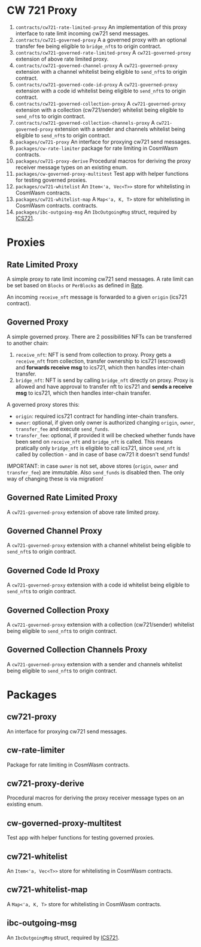# CW 721 Proxy

1. `contracts/cw721-rate-limited-proxy` An implementation of this
   proxy interface to rate limit incoming cw721 send messages.
2. `contracts/cw721-governed-proxy` A a governed proxy with an optional transfer fee
   being eligible to `bridge_nft`s to origin contract.
3. `contracts/cw721-governed-rate-limited-proxy` A `cw721-governed-proxy` extension of above rate limited proxy.
4. `contracts/cw721-governed-channel-proxy` A `cw721-governed-proxy` extension with a channel whitelist
   being eligible to `send_nft`s to origin contract.
5. `contracts/cw721-governed-code-id-proxy` A `cw721-governed-proxy` extension with a code id whitelist
   being eligible to `send_nft`s to origin contract.
6. `contracts/cw721-governed-collection-proxy` A `cw721-governed-proxy` extension with a collection (cw721/sender) whitelist
   being eligible to `send_nft`s to origin contract.
7. `contracts/cw721-governed-collection-channels-proxy` A `cw721-governed-proxy` extension with a sender and channels whitelist
   being eligible to `send_nft`s to origin contract.
8. `packages/cw721-proxy` An interface for proxying cw721 send messages.
9. `packages/cw-rate-limiter` package for rate limiting in CosmWasm
   contracts.
10. `packages/cw721-proxy-derive` Procedural macros for deriving the
   proxy receiver message types on an existing enum.
11. `packages/cw-governed-proxy-multitest` Test app with helper functions for testing governed proxies.
12. `packages/cw721-whitelist` An `Item<'a, Vec<T>>` store for whitelisting in CosmWasm contracts.
13. `packages/cw721-whitelist-map` A `Map<'a, K, T>` store for whitelisting in CosmWasm contracts.
   contracts.
14. `packages/ibc-outgoing-msg` An `IbcOutgoingMsg` struct, required by [ICS721](https://github.com/public-awesome/ics721/blob/main/contracts/cw-ics721-bridge/src/msg.rs#L84-L95).

# Proxies

## Rate Limited Proxy

A simple proxy to rate limit incoming cw721 send messages. A rate limit can be set based on `Blocks` or `PerBlocks` as defined in [Rate](.packages/cw-rate-limiter/src/lib.rs#L15).

An incoming `receive_nft` message is forwarded to a given `origin` (ics721 contract).

## Governed Proxy

A simple governed proxy. There are 2 possibilities NFTs can be transferred to another chain:

1. `receive_nft`: NFT is send from collection to proxy. Proxy gets a `receive_nft` from collection, transfer ownership to ics721 (escrowed) and __forwards receive msg__ to ics721, which then handles inter-chain transfer.
2. `bridge_nft`: NFT is send by calling `bridge_nft` directly on proxy. Proxy is allowed and have approval to transfer nft to ics721 and __sends a receive msg__ to ics721, which then handles inter-chain transfer.

A governed proxy stores this:

- `origin`: required ics721 contract for handling inter-chain transfers.
- `owner`: optional, if given only owner is authorized changing `origin`, `owner`, `transfer_fee` and execute `send_funds`.
- `transfer_fee`: optional, if provided it will be checked whether funds have been send on `receive_nft` and `bridge_nft` is called. This means pratically only `bridge_nft` is eligible to call ics721, since `send_nft` is called by collection - and in case of base cw721 it doesn't send funds!

IMPORTANT: in case `owner` is not set, above stores (`origin`, `owner` and `transfer_fee`) are immutable. Also `send_funds` is disabled then. The only way of changing these is via migration!

## Governed Rate Limited Proxy

A `cw721-governed-proxy` extension of above rate limited proxy.

## Governed Channel Proxy

A `cw721-governed-proxy` extension with a channel whitelist being eligible to `send_nft`s to origin contract.

## Governed Code Id Proxy

A `cw721-governed-proxy` extension with a code id whitelist being eligible to `send_nft`s to origin contract.

## Governed Collection Proxy

A `cw721-governed-proxy` extension with a collection (cw721/sender) whitelist being eligible to `send_nft`s to origin contract.

## Governed Collection Channels Proxy

A `cw721-governed-proxy` extension with a sender and channels whitelist being eligible to `send_nft`s to origin contract.

# Packages

## cw721-proxy

An interface for proxying cw721 send messages.

## cw-rate-limiter

Package for rate limiting in CosmWasm contracts.

## cw721-proxy-derive

Procedural macros for deriving the proxy receiver message types on an existing enum.

## cw-governed-proxy-multitest

Test app with helper functions for testing governed proxies.

## cw721-whitelist

An `Item<'a, Vec<T>>` store for whitelisting in CosmWasm contracts.

## cw721-whitelist-map

A `Map<'a, K, T>` store for whitelisting in CosmWasm contracts.

## ibc-outgoing-msg

An `IbcOutgoingMsg` struct, required by [ICS721](https://github.com/public-awesome/ics721/blob/main/contracts/cw-ics721-bridge/src/msg.rs#L84-L95).